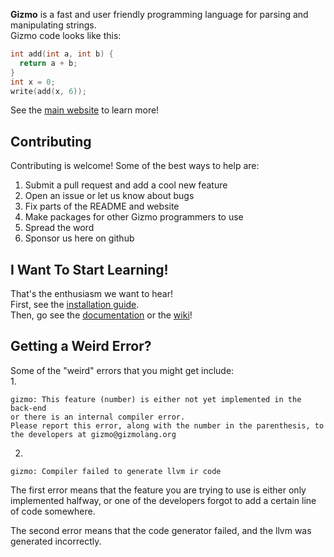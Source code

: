 **Gizmo** is a fast and user friendly programming language for parsing and manipulating strings.  
Gizmo code looks like this:  
```cpp
int add(int a, int b) {
  return a + b;
}
int x = 0;
write(add(x, 6));
```

See the [main website](http://www.gizmolang.org) to learn more!

## Contributing
Contributing is welcome! Some of the best ways to help are:

1. Submit a pull request and add a cool new feature
2. Open an issue or let us know about bugs
3. Fix parts of the README and website
4. Make packages for other Gizmo programmers to use
5. Spread the word
6. Sponsor us here on github

## I Want To Start Learning!
That's the enthusiasm we want to hear!  
First, see the [installation guide](http://www.gizmolang.org/install.html).  
Then, go see the [documentation](http//www.gizmolang.org/docs.html) or the [wiki](https://github.com/ELLDER054/gizmo-lang/wiki)!

## Getting a Weird Error?
Some of the "weird" errors that you might get include:  
1.
  ```
gizmo: This feature (number) is either not yet implemented in the back-end
or there is an internal compiler error.
Please report this error, along with the number in the parenthesis, to the developers at gizmo@gizmolang.org
  ```
2.
  ```
gizmo: Compiler failed to generate llvm ir code
  ```

The first error means that the feature you are trying to use is either only  
implemented halfway, or one of the developers forgot to add a certain line of code somewhere.  
  
The second error means that the code generator failed, and the llvm was generated incorrectly.  
